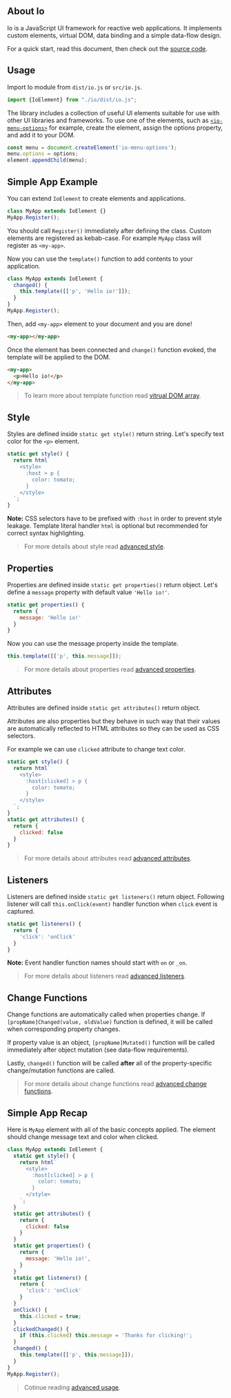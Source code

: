 ## About Io ##

Io is a JavaScript UI framework for reactive web applications. It implements custom elements, virtual DOM, data binding and a simple data-flow design.

For a quick start, read this document, then check out the [source code](https://github.com/io-gui/io/).

## Usage ##

Import Io module from `dist/io.js` or `src/io.js`.

```javascript
import {IoElement} from "./io/dist/io.js";
```

The library includes a collection of useful UI elements suitable for use with other UI libraries and frameworks. To use one of the elements, such as [`<io-menu-options>`](#page=docs&doc=menu) for example, create the element, assign the options property, and add it to your DOM.

```javascript
const menu = document.createElement('io-menu-options');
menu.options = options;
element.appendChild(menu);
```

## Simple App Example ##

You can extend `IoElement` to create elements and applications.

```javascript
class MyApp extends IoElement {}
MyApp.Register();
```
You should call `Register()` immediately after defining the class. Custom elements are registered as kebab-case. For example `MyApp` class will register as `<my-app>`.

Now you can use the `template()` function to add contents to your application.

```javascript
class MyApp extends IoElement {
  changed() {
    this.template([['p', 'Hello io!']]);
  }
}
MyApp.Register();
```

Then, add `<my-app>` element to your document and you are done!

```html
<my-app></my-app>
```

Once the element has been connected and `change()` function evoked, the template will be applied to the DOM.

```html
<my-app>
  <p>Hello io!</p>
</my-app>
```

> To learn more about template function read [vitrual DOM array](#page=docs&doc=advanced#virtual-dom-array).

## Style ##

Styles are defined inside `static get style()` return string. Let's specify text color for the `<p>` element.

```javascript
static get style() {
  return html`
    <style>
      :host > p {
        color: tomato;
      }
    </style>
  `;
}
```

**Note:** CSS selectors have to be prefixed with `:host` in order to prevent style leakage. Template literal handler `html` is optional but recommended for correct syntax highlighting.

> For more details about style read [advanced style](#page=docs&doc=advanced#style).

## Properties ##

Properties are defined inside `static get properties()` return object. Let's define a `message` property with default value `'Hello io!'`.

```javascript
static get properties() {
  return {
    message: 'Hello io!'
  }
}
```

Now you can use the message property inside the template.

```javascript
this.template([['p', this.message]]);
```

> For more details about properties read [advanced properties](#page=docs&doc=advanced#properties-and-attributes).

## Attributes ##

Attributes are defined inside `static get attributes()` return object.

Attributes are also properties but they behave in such way that their values are automatically reflected to HTML attributes so they can be used as CSS selectors.

For example we can use `clicked` attribute to change text color.

```javascript
static get style() {
  return html`
    <style>
      :host[clicked] > p {
        color: tomato;
      }
    </style>
  `;
}
static get attributes() {
  return {
    clicked: false
  }
}
```

> For more details about attributes read [advanced attributes](#page=docs&doc=advanced#properties-and-attributes).

## Listeners ##

Listeners are defined inside `static get listeners()` return object. Following listener will call `this.onClick(event)` handler function when `click` event is captured.

```javascript
static get listeners() {
  return {
    'click': 'onClick'
  }
}
```

**Note:** Event handler function names should start with `on` or `_on`.

> For more details about listeners read [advanced listeners](#page=docs&doc=advanced#listeners).

## Change Functions ##

Change functions are automatically called when properties change. If `[propName]Changed(value, oldValue)` function is defined, it will be called when corresponding property changes.

If property value is an object, `[propName]Mutated()` function will be called immediately after object mutation (see data-flow requirements).

Lastly, `changed()` function will be called **after** all of the property-specific change/mutation functions are called.

> For more details about change functions read [advanced change functions](#page=docs&doc=advanced#change-functions).

## Simple App Recap ##

Here is `MyApp` element with all of the basic concepts applied. The element should change message text and color when clicked.

```javascript
class MyApp extends IoElement {
  static get style() {
    return html`
      <style>
        :host[clicked] > p {
          color: tomato;
        }
      </style>
    `;
  }
  static get attributes() {
    return {
      clicked: false
    }
  }
  static get properties() {
    return {
      message: 'Hello io!',
    }
  }
  static get listeners() {
    return {
      'click': 'onClick'
    }
  }
  onClick() {
    this.clicked = true;
  }
  clickedChanged() {
    if (this.clicked) this.message = 'Thanks for clicking!';
  }
  changed() {
    this.template([['p', this.message]]);
  }
}
MyApp.Register();
```

> Cotinue reading [advanced usage](#page=docs&doc=advanced#usage).
